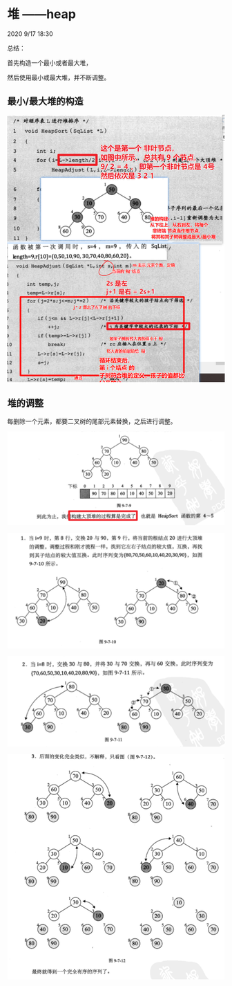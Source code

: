 # 堆 ——heap

2020 9/17 18:30

总结：

首先构造一个最小或者最大堆，

然后使用最小或最大堆，并不断调整。

## 最小/最大堆的构造

![image-20200917183208183](img/image-20200917183208183.png)



## 堆的调整

每删除一个元素，都要二叉树的尾部元素替换，之后进行调整。

![image-20200917184103462](img/image-20200917184103462.png)

![image-20200917184118756](img/image-20200917184118756.png)



![image-20200917184142681](img/image-20200917184142681.png)

![image-20200917184200569](img/image-20200917184200569.png)



